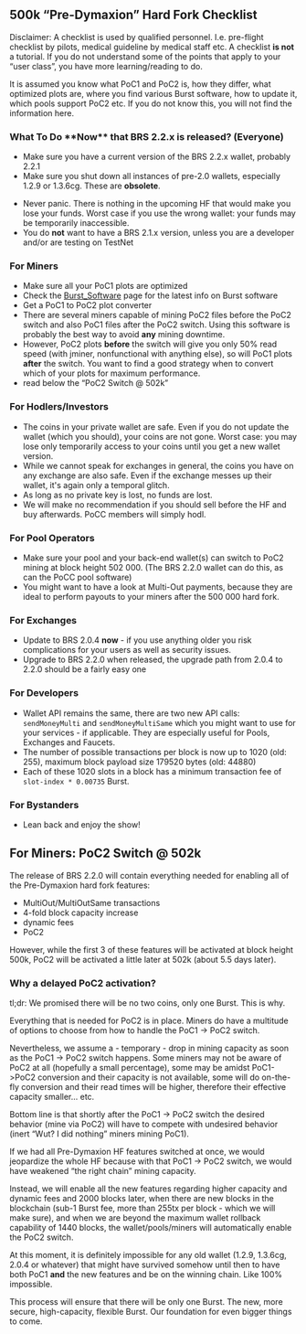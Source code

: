 500k “Pre-Dymaxion” Hard Fork Checklist
---------------------------------------

Disclaimer: A checklist is used by qualified personnel. I.e. pre-flight checklist by pilots, medical guideline by medical staff etc. A checklist **is not** a tutorial. If you do not understand some of the points that apply to your “user class”, you have more learning/reading to do.

It is assumed you know what PoC1 and PoC2 is, how they differ, what optimized plots are, where you find various Burst software, how to update it, which pools support PoC2 etc. If you do not know this, you will not find the information here.

### What To Do \*\*Now\*\* that BRS 2.2.x is released? (Everyone)

-   Make sure you have a current version of the BRS 2.2.x wallet, probably 2.2.1
-   Make sure you shut down all instances of pre-2.0 wallets, especially 1.2.9 or 1.3.6cg. These are **obsolete**.

<!-- -->

-   Never panic. There is nothing in the upcoming HF that would make you lose your funds. Worst case if you use the wrong wallet: your funds may be temporarily inaccessible.
-   You do **not** want to have a BRS 2.1.x version, unless you are a developer and/or are testing on TestNet

### For Miners

-   Make sure all your PoC1 plots are optimized
-   Check the [Burst\_Software](burst-software.md) page for the latest info on Burst software
-   Get a PoC1 to PoC2 plot converter
-   There are several miners capable of mining PoC2 files before the PoC2 switch and also PoC1 files after the PoC2 switch. Using this software is probably the best way to avoid **any** mining downtime.
-   However, PoC2 plots **before** the switch will give you only 50% read speed (with jminer, nonfunctional with anything else), so will PoC1 plots **after** the switch. You want to find a good strategy when to convert which of your plots for maximum performance.
-   read below the “PoC2 Switch @ 502k”

### For Hodlers/Investors

-   The coins in your private wallet are safe. Even if you do not update the wallet (which you should), your coins are not gone. Worst case: you may lose only temporarily access to your coins until you get a new wallet version.
-   While we cannot speak for exchanges in general, the coins you have on any exchange are also safe. Even if the exchange messes up their wallet, it's again only a temporal glitch.
-   As long as no private key is lost, no funds are lost.
-   We will make no recommendation if you should sell before the HF and buy afterwards. PoCC members will simply hodl.

### For Pool Operators

-   Make sure your pool and your back-end wallet(s) can switch to PoC2 mining at block height 502 000. (The BRS 2.2.0 wallet can do this, as can the PoCC pool software)
-   You might want to have a look at Multi-Out payments, because they are ideal to perform payouts to your miners after the 500 000 hard fork.

### For Exchanges

-   Update to BRS 2.0.4 **now** - if you use anything older you risk complications for your users as well as security issues.
-   Upgrade to BRS 2.2.0 when released, the upgrade path from 2.0.4 to 2.2.0 should be a fairly easy one

### For Developers

-   Wallet API remains the same, there are two new API calls: `sendMoneyMulti` and `sendMoneyMultiSame` which you might want to use for your services - if applicable. They are especially useful for Pools, Exchanges and Faucets.
-   The number of possible transactions per block is now up to 1020 (old: 255), maximum block payload size 179520 bytes (old: 44880)
-   Each of these 1020 slots in a block has a minimum transaction fee of `slot-index * 0.00735` Burst.

### For Bystanders

-   Lean back and enjoy the show!

For Miners: PoC2 Switch @ 502k
------------------------------

The release of BRS 2.2.0 will contain everything needed for enabling all of the Pre-Dymaxion hard fork features:

-   MultiOut/MultiOutSame transactions
-   4-fold block capacity increase
-   dynamic fees
-   PoC2

However, while the first 3 of these features will be activated at block height 500k, PoC2 will be activated a little later at 502k (about 5.5 days later).

### Why a delayed PoC2 activation?

tl;dr: We promised there will be no two coins, only one Burst. This is why.

Everything that is needed for PoC2 is in place. Miners do have a multitude of options to choose from how to handle the PoC1 -&gt; PoC2 switch.

Nevertheless, we assume a - temporary - drop in mining capacity as soon as the PoC1 -&gt; PoC2 switch happens. Some miners may not be aware of PoC2 at all (hopefully a small percentage), some may be amidst PoC1-&gt;PoC2 conversion and their capacity is not available, some will do on-the-fly conversion and their read times will be higher, therefore their effective capacity smaller... etc.

Bottom line is that shortly after the PoC1 -&gt; PoC2 switch the desired behavior (mine via PoC2) will have to compete with undesired behavior (inert “Wut? I did nothing” miners mining PoC1).

If we had all Pre-Dymaxion HF features switched at once, we would jeopardize the whole HF because with that PoC1 -&gt; PoC2 switch, we would have weakened “the right chain” mining capacity.

Instead, we will enable all the new features regarding higher capacity and dynamic fees and 2000 blocks later, when there are new blocks in the blockchain (sub-1 Burst fee, more than 255tx per block - which we will make sure), and when we are beyond the maximum wallet rollback capability of 1440 blocks, the wallet/pools/miners will automatically enable the PoC2 switch.

At this moment, it is definitely impossible for any old wallet (1.2.9, 1.3.6cg, 2.0.4 or whatever) that might have survived somehow until then to have both PoC1 **and** the new features and be on the winning chain. Like 100% impossible.

This process will ensure that there will be only one Burst. The new, more secure, high-capacity, flexible Burst. Our foundation for even bigger things to come.
